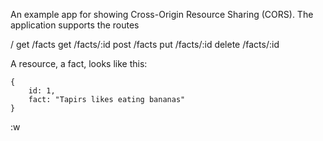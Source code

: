 An example app for showing Cross-Origin Resource Sharing (CORS).
The application supports the routes

/ 
get /facts 
get /facts/:id 
post /facts
put /facts/:id
delete /facts/:id

A resource, a fact, looks like this:

    {
        id: 1,
        fact: "Tapirs likes eating bananas"
    }

:w

